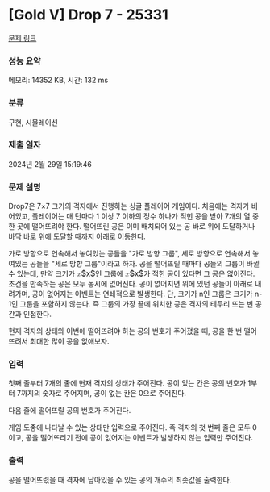 # [Gold V] Drop 7 - 25331 

[문제 링크](https://www.acmicpc.net/problem/25331) 

### 성능 요약

메모리: 14352 KB, 시간: 132 ms

### 분류

구현, 시뮬레이션

### 제출 일자

2024년 2월 29일 15:19:46

### 문제 설명

<p>Drop7은 7×7 크기의 격자에서 진행하는 싱글 플레이어 게임이다. 처음에는 격자가 비어있고, 플레이어는 매 턴마다 1 이상 7 이하의 정수 하나가 적힌 공을 받아 7개의 열 중 한 곳에 떨어뜨려야 한다. 떨어뜨린 공은 이미 배치되어 있는 공 바로 위에 도달하거나 바닥 바로 위에 도달할 때까지 아래로 이동한다.</p>

<p>가로 방향으로 연속해서 놓여있는 공들을 "가로 방향 그룹", 세로 방향으로 연속해서 놓여있는 공들을 "세로 방향 그룹"이라고 하자. 공을 떨어뜨릴 때마다 공들의 그룹이 바뀔 수 있는데, 만약 크기가 <mjx-container class="MathJax" jax="CHTML" style="font-size: 109%; position: relative;"><mjx-math class="MJX-TEX" aria-hidden="true"><mjx-mi class="mjx-i"><mjx-c class="mjx-c1D465 TEX-I"></mjx-c></mjx-mi></mjx-math><mjx-assistive-mml unselectable="on" display="inline"><math xmlns="http://www.w3.org/1998/Math/MathML"><mi>x</mi></math></mjx-assistive-mml><span aria-hidden="true" class="no-mathjax mjx-copytext">$x$</span></mjx-container>인 그룹에 <mjx-container class="MathJax" jax="CHTML" style="font-size: 109%; position: relative;"><mjx-math class="MJX-TEX" aria-hidden="true"><mjx-mi class="mjx-i"><mjx-c class="mjx-c1D465 TEX-I"></mjx-c></mjx-mi></mjx-math><mjx-assistive-mml unselectable="on" display="inline"><math xmlns="http://www.w3.org/1998/Math/MathML"><mi>x</mi></math></mjx-assistive-mml><span aria-hidden="true" class="no-mathjax mjx-copytext">$x$</span></mjx-container>가 적힌 공이 있다면 그 공은 없어진다. 조건을 만족하는 공은 모두 동시에 없어진다. 공이 없어지면 위에 있던 공들이 아래로 내려가며, 공이 없어지는 이벤트는 연쇄적으로 발생한다. 단, 크기가 n인 그룹은 크기가 n-1인 그룹을 포함하지 않는다. 즉 그룹의 가장 끝에 위치한 공은 격자의 테두리 또는 빈 공간과 인접한다.</p>

<p>현재 격자의 상태와 이번에 떨어뜨려야 하는 공의 번호가 주어졌을 때, 공을 한 번 떨어뜨려서 최대한 많이 공을 없애보자.</p>

### 입력 

 <p>첫째 줄부터 7개의 줄에 현재 격자의 상태가 주어진다. 공이 있는 칸은 공의 번호가 1부터 7까지의 숫자로 주어지며, 공이 없는 칸은 0으로 주어진다.</p>

<p>다음 줄에 떨어뜨릴 공의 번호가 주어진다.</p>

<p>게임 도중에 나타날 수 있는 상태만 입력으로 주어진다. 즉 격자의 첫 번째 줄은 모두 0이고, 공을 떨어뜨리기 전에 공이 없어지는 이벤트가 발생하지 않는 입력만 주어진다.</p>

### 출력 

 <p>공을 떨어뜨렸을 때 격자에 남아있을 수 있는 공의 개수의 최솟값을 출력한다.</p>

